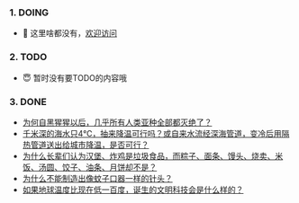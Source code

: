 ### 1. DOING
- 👋 这里啥都没有，[欢迎访问](https://fangler.github.io/)

### 2. TODO 
- 😇 暂时没有要TODO的内容哦

### 3. DONE
<!-- BLOG-POST-LIST:START -->
- [为何自黑猩猩以后，几乎所有人类亚种全部都灭绝了？](https://daily.zhihu.com/story/9763269)
- [千米深的海水只4℃，抽来降温可行吗？或自来水流经深海管道，变冷后用隔热管道送出给城市降温，是否可行？](https://daily.zhihu.com/story/9763279)
- [为什么长辈们认为汉堡、炸鸡是垃圾食品，而粽子、面条、馒头、烧卖、米饭、汤圆、饺子、油条、月饼却不是？](https://daily.zhihu.com/story/9763288)
- [为什么不能制造出像蚊子口器一样的针头？](https://daily.zhihu.com/story/9763291)
- [如果地球温度比现在低一百度，诞生的文明科技会是什么样的？](https://daily.zhihu.com/story/9763233)
<!-- BLOG-POST-LIST:END -->
